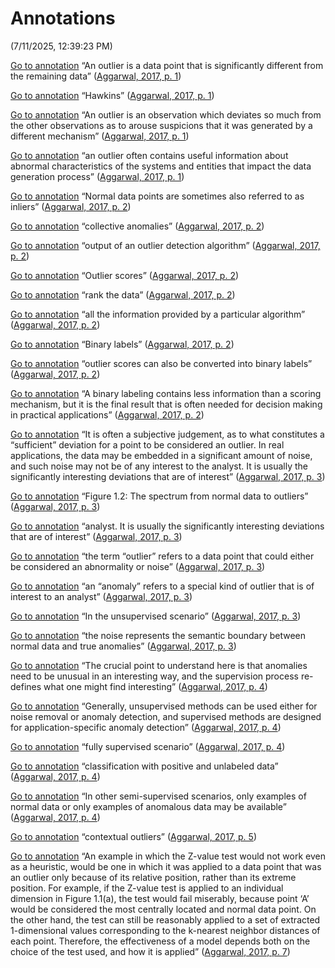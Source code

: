# Annotations  
(7/11/2025, 12:39:23 PM)

[Go to annotation](zotero://open-pdf/library/items/PYG3ELT8?page=1&annotation=CEBKNSVQ) “An outlier is a data point that is significantly different from the remaining data” ([Aggarwal, 2017, p. 1](zotero://select/library/items/DVMN9JBG))

[Go to annotation](zotero://open-pdf/library/items/PYG3ELT8?page=1&annotation=2BKL372C) “Hawkins” ([Aggarwal, 2017, p. 1](zotero://select/library/items/DVMN9JBG))

[Go to annotation](zotero://open-pdf/library/items/PYG3ELT8?page=1&annotation=METR36CS) “An outlier is an observation which deviates so much from the other observations as to arouse suspicions that it was generated by a different mechanism” ([Aggarwal, 2017, p. 1](zotero://select/library/items/DVMN9JBG))

[Go to annotation](zotero://open-pdf/library/items/PYG3ELT8?page=1&annotation=LHW8RSGZ) “an outlier often contains useful information about abnormal characteristics of the systems and entities that impact the data generation process” ([Aggarwal, 2017, p. 1](zotero://select/library/items/DVMN9JBG))

[Go to annotation](zotero://open-pdf/library/items/PYG3ELT8?page=2&annotation=N67XGF8M) “Normal data points are sometimes also referred to as inliers” ([Aggarwal, 2017, p. 2](zotero://select/library/items/DVMN9JBG))

[Go to annotation](zotero://open-pdf/library/items/PYG3ELT8?page=2&annotation=4YJT5442) “collective anomalies” ([Aggarwal, 2017, p. 2](zotero://select/library/items/DVMN9JBG))

[Go to annotation](zotero://open-pdf/library/items/PYG3ELT8?page=2&annotation=GVKLZ7L8) “output of an outlier detection algorithm” ([Aggarwal, 2017, p. 2](zotero://select/library/items/DVMN9JBG))

[Go to annotation](zotero://open-pdf/library/items/PYG3ELT8?page=2&annotation=NQ4DAF3C) “Outlier scores” ([Aggarwal, 2017, p. 2](zotero://select/library/items/DVMN9JBG))

[Go to annotation](zotero://open-pdf/library/items/PYG3ELT8?page=2&annotation=7YRIWLHK) “rank the data” ([Aggarwal, 2017, p. 2](zotero://select/library/items/DVMN9JBG))

[Go to annotation](zotero://open-pdf/library/items/PYG3ELT8?page=2&annotation=8C9SIY4R) “all the information provided by a particular algorithm” ([Aggarwal, 2017, p. 2](zotero://select/library/items/DVMN9JBG))

[Go to annotation](zotero://open-pdf/library/items/PYG3ELT8?page=2&annotation=XAN6X7VN) “Binary labels” ([Aggarwal, 2017, p. 2](zotero://select/library/items/DVMN9JBG))

[Go to annotation](zotero://open-pdf/library/items/PYG3ELT8?page=2&annotation=GKTHZI3D) “outlier scores can also be converted into binary labels” ([Aggarwal, 2017, p. 2](zotero://select/library/items/DVMN9JBG))

[Go to annotation](zotero://open-pdf/library/items/PYG3ELT8?page=2&annotation=AUL4T2A8) “A binary labeling contains less information than a scoring mechanism, but it is the final result that is often needed for decision making in practical applications” ([Aggarwal, 2017, p. 2](zotero://select/library/items/DVMN9JBG))

[Go to annotation](zotero://open-pdf/library/items/PYG3ELT8?page=2&annotation=EU9UUHYL) “It is often a subjective judgement, as to what constitutes a “sufficient” deviation for a point to be considered an outlier. In real applications, the data may be embedded in a significant amount of noise, and such noise may not be of any interest to the analyst. It is usually the significantly interesting deviations that are of interest” ([Aggarwal, 2017, p. 3](zotero://select/library/items/DVMN9JBG))

[Go to annotation](zotero://open-pdf/library/items/PYG3ELT8?page=3&annotation=K8X4UM3T) “Figure 1.2: The spectrum from normal data to outliers” ([Aggarwal, 2017, p. 3](zotero://select/library/items/DVMN9JBG))


[Go to annotation](zotero://open-pdf/library/items/PYG3ELT8?page=3&annotation=JHP7QPW9) “analyst. It is usually the significantly interesting deviations that are of interest” ([Aggarwal, 2017, p. 3](zotero://select/library/items/DVMN9JBG))

[Go to annotation](zotero://open-pdf/library/items/PYG3ELT8?page=3&annotation=NVP4U3UN) “the term “outlier” refers to a data point that could either be considered an abnormality or noise” ([Aggarwal, 2017, p. 3](zotero://select/library/items/DVMN9JBG))

[Go to annotation](zotero://open-pdf/library/items/PYG3ELT8?page=3&annotation=VMFTVZMA) “an “anomaly” refers to a special kind of outlier that is of interest to an analyst” ([Aggarwal, 2017, p. 3](zotero://select/library/items/DVMN9JBG))

[Go to annotation](zotero://open-pdf/library/items/PYG3ELT8?page=3&annotation=W6MEGDP3) “In the unsupervised scenario” ([Aggarwal, 2017, p. 3](zotero://select/library/items/DVMN9JBG))

[Go to annotation](zotero://open-pdf/library/items/PYG3ELT8?page=3&annotation=Q76PCYK4) “the noise represents the semantic boundary between normal data and true anomalies” ([Aggarwal, 2017, p. 3](zotero://select/library/items/DVMN9JBG))

[Go to annotation](zotero://open-pdf/library/items/PYG3ELT8?page=4&annotation=PVFEFD65) “The crucial point to understand here is that anomalies need to be unusual in an interesting way, and the supervision process re-defines what one might find interesting” ([Aggarwal, 2017, p. 4](zotero://select/library/items/DVMN9JBG))

[Go to annotation](zotero://open-pdf/library/items/PYG3ELT8?page=4&annotation=7JQFT2HZ) “Generally, unsupervised methods can be used either for noise removal or anomaly detection, and supervised methods are designed for application-specific anomaly detection” ([Aggarwal, 2017, p. 4](zotero://select/library/items/DVMN9JBG))

[Go to annotation](zotero://open-pdf/library/items/PYG3ELT8?page=4&annotation=4FP6XN4A) “fully supervised scenario” ([Aggarwal, 2017, p. 4](zotero://select/library/items/DVMN9JBG))

[Go to annotation](zotero://open-pdf/library/items/PYG3ELT8?page=4&annotation=45DMLVS4) “classification with positive and unlabeled data” ([Aggarwal, 2017, p. 4](zotero://select/library/items/DVMN9JBG))

[Go to annotation](zotero://open-pdf/library/items/PYG3ELT8?page=4&annotation=H5LPBJKZ) “In other semi-supervised scenarios, only examples of normal data or only examples of anomalous data may be available” ([Aggarwal, 2017, p. 4](zotero://select/library/items/DVMN9JBG))

[Go to annotation](zotero://open-pdf/library/items/PYG3ELT8?page=5&annotation=7MRVWPAT) “contextual outliers” ([Aggarwal, 2017, p. 5](zotero://select/library/items/DVMN9JBG))

[Go to annotation](zotero://open-pdf/library/items/PYG3ELT8?page=7&annotation=QKWLX5LV) “An example in which the Z-value test would not work even as a heuristic, would be one in which it was applied to a data point that was an outlier only because of its relative position, rather than its extreme position. For example, if the Z-value test is applied to an individual dimension in Figure 1.1(a), the test would fail miserably, because point ‘A’ would be considered the most centrally located and normal data point. On the other hand, the test can still be reasonably applied to a set of extracted 1-dimensional values corresponding to the k-nearest neighbor distances of each point. Therefore, the effectiveness of a model depends both on the choice of the test used, and how it is applied” ([Aggarwal, 2017, p. 7](zotero://select/library/items/DVMN9JBG))